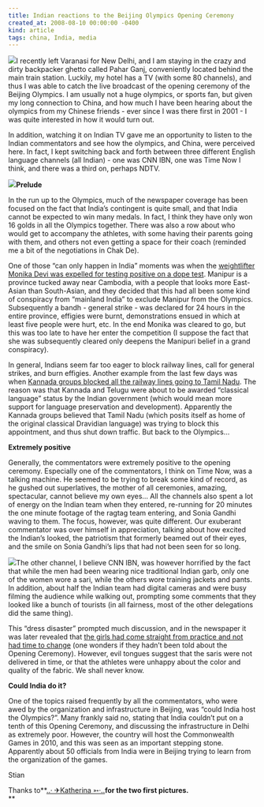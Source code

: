 ```yaml
---
title: Indian reactions to the Beijing Olympics Opening Ceremony
created_at: 2008-08-10 00:00:00 -0400
kind: article
tags: china, India, media
---
```


![](http://farm4.static.flickr.com/3069/2747250382_1d21e64e30_m.jpg)I
recently left Varanasi for New Delhi, and I am staying in the crazy and
dirty backpacker ghetto called Pahar Ganj, conveniently located behind
the main train station. Luckily, my hotel has a TV (with some 80
channels), and thus I was able to catch the live broadcast of the
opening ceremony of the Beijing Olympics. I am usually not a huge
olympics, or sports fan, but given my long connection to China, and how
much I have been hearing about the olympics from my Chinese friends -
ever since I was there first in 2001 - I was quite interested in how it
would turn out.

In addition, watching it on Indian TV gave me an opportunity to listen
to the Indian commentators and see how the olympics, and China, were
perceived here. In fact, I kept switching back and forth between three
different English language channels (all Indian) - one was CNN IBN, one
was Time Now I think, and there was a third on, perhaps NDTV.

![](http://farm4.static.flickr.com/3156/2746417883_b18751c8c7_m.jpg)**Prelude**

In the run up to the Olympics, much of the newspaper coverage has been
focused on the fact that India’s contingent is quite small, and that
India cannot be expected to win many medals. In fact, I think they have
only won 16 golds in all the Olympics together. There was also a row
about who would get to accompany the athletes, with some having their
parents going with them, and others not even getting a space for their
coach (reminded me a bit of the negotiations in Chak De).

One of those “can only happen in India” moments was when the
[weightlifter Monika Devi was expelled for testing positive on a dope
test](http://www.sinlung.com/?p=3460). Manipur is a province tucked away
near Cambodia, with a people that looks more East-Asian than
South-Asian, and they decided that this had all been some kind of
conspiracy from “mainland India” to exclude Manipur from the Olympics.
Subsequently a bandh - general strike - was declared for 24 hours in the
entire province, effigies were burnt, demonstrations ensued in which at
least five people were hurt, etc. In the end Monika was cleared to go,
but this was too late to have her enter the competition (I suppose the
fact that she was subsequently cleared only deepens the Manipuri belief
in a grand conspiracy).

In general, Indians seem far too eager to block railway lines, call for
general strikes, and burn effigies. Another example from the last few
days was when [Kannada groups blocked all the railway lines going to
Tamil Nadu](http://www.zeenews.com/articles.asp?aid=461197&sid=REG). The
reason was that Kannada and Telugu were about to be awarded “classical
language” status by the Indian government (which would mean more support
for language preservation and development). Apparently the Kannada
groups believed that Tamil Nadu (which posits itself as home of the
original classical Dravidian language) was trying to block this
appointment, and thus shut down traffic. But back to the Olympics…

**Extremely positive**

Generally, the commentators were extremely positive to the opening
ceremony. Especially one of the commentators, I think on Time Now, was a
talking machine. He seemed to be trying to break some kind of record, as
he gushed out superlatives, the mother of all ceremonies, amazing,
spectacular, cannot believe my own eyes… All the channels also spent a
lot of energy on the Indian team when they entered, re-running for 20
minutes the one minute footage of the ragtag team entering, and Sonia
Gandhi waving to them. The focus, however, was quite different. Our
exuberant commentator was over himself in appreciation, talking about
how excited the Indian’s looked, the patriotism that formerly beamed out
of their eyes, and the smile on Sonia Gandhi’s lips that had not been
seen for so long.

![](http://www.tribuneindia.com/2006/20060317/s3.jpg)The other channel,
I believe CNN IBN, was however horrified by the fact that while the men
had been wearing nice traditional Indian garb, only one of the women
wore a sari, while the others wore training jackets and pants. In
addition, about half the Indian team had digital cameras and were busy
filming the audience while walking out, prompting some comments that
they looked like a bunch of tourists (in all fairness, most of the other
delegations did the same thing).

This “dress disaster” prompted much discussion, and in the newspaper it
was later revealed that [the girls had come straight from practice and
not had time to
change](http://www.newindpress.com/NewsItems.asp?ID=IEE20080809170621&Page=E&Title=Olympics+2008&Topic=0)
(one wonders if they hadn’t been told about the Opening Ceremony).
However, evil tongues suggest that the saris were not delivered in time,
or that the athletes were unhappy about the color and quality of the
fabric. We shall never know.

**Could India do it?**

One of the topics raised frequently by all the commentators, who were
awed by the organization and infrastructure in Beijing, was “could India
host the Olympics?”. Many frankly said no, stating that India couldn’t
put on a tenth of this Opening Ceremony, and discussing the
infrastructure in Delhi as extremely poor. However, the country will
host the Commonwealth Games in 2010, and this was seen as an important
stepping stone. Apparently about 50 officials from India were in Beijing
trying to learn from the organization of the games.

Stian

Thanks to[](http://www.flickr.com/photos/kathy_zhuang/)**[..· ✈Katherina
➳·..](http://www.flickr.com/photos/kathy_zhuang/)**for the two first
pictures.**\
**
